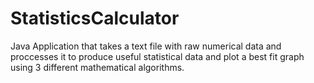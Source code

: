 # StatisticsCalculator
Java Application that takes a text file with raw numerical data and proccesses it to produce useful statistical data and plot a best fit graph using 3 different mathematical algorithms.
